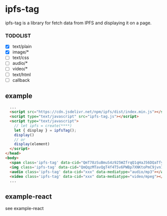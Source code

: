 # ipfs-tag
ipfs-tag is a library for fetch data from IPFS and displaying it on a page.

### TODOLIST
- [x] text/plain
- [x] image/*
- [ ] text/css
- [ ] audio/*
- [ ] video/*
- [ ] text/html
- [ ] callback

## example
```html
  ...
  <script src="https://cdn.jsdelivr.net/npm/ipfs/dist/index.min.js"></script>
  <script type="text/javascript" src="ipfs-tag.js"></script>
  <script type="text/javascript">
    // let ipfs = create(****)
    let { display } = ipfsTag();
    display()
    // or 
    display(element)
  </script>
</head>
<body>
  <span class='ipfs-tag' data-cid="QmT78zSuBmuS4z925WZfrqQ1qHaJ56DQaTfyMUF7F8ff5o" data-mediatype="text/plain" ></span>
  <img class='ipfs-tag' data-cid="QmQqzMTavQgT4f4T5v6PWBp7XNKtoPmC9jvn12WPT3gkSE" data-mediatype="image/png" />
  <audio class='ipfs-tag' data-cid="xxx" data-mediatype="audio/mp3"></audio>
  <video class='ipfs-tag' data-cid="xxx" data-mediatype="video/mpeg"></video>
  ...
```

## example-react
see example-react

